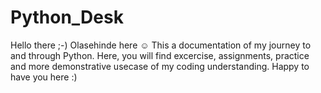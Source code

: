 # Python_Desk
Hello there ;-)
Olasehinde here ☺️
This a documentation of my journey to and through Python. 
Here, you will find excercise, assignments, practice and more demonstrative usecase of my coding understanding. 
Happy to have you here
:)
